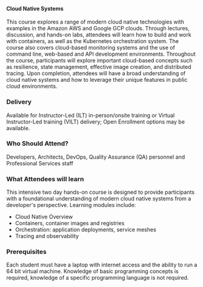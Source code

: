 <!-- Cloud Computing III for Developers -->


#### Cloud Native Systems

This course explores a range of modern cloud native technologies with examples in the Amazon AWS and Google GCP clouds. Through lectures, discussion, and hands-on labs, attendees will learn how to build and work with containers, as well as the Kubernetes orchestration system. The course also covers cloud-based monitoring systems and the use of command line, web-based and API development environments. Throughout the course, participants will explore important cloud-based concepts such as resilience, state management, effective image creation, and distributed tracing. Upon completion, attendees will have a broad understanding of cloud native systems and how to leverage their unique features in public cloud environments.


### Delivery

Available for Instructor-Led (ILT) in-person/onsite training or Virtual Instructor-Led training (VILT) delivery; Open Enrollment options may be available.


### Who Should Attend?

Developers, Architects, DevOps, Quality Assurance (QA) personnel and Professional Services staff


### What Attendees will learn

This intensive two day hands-on course is designed to provide participants with a foundational understanding of modern
cloud native systems from a developer's perspective. Learning modules include:

- Cloud Native Overview
- Containers, container images and registries
- Orchestration: application deployments, service meshes
- Tracing and observability


### Prerequisites

Each student must have a laptop with internet access and the ability to run a 64 bit virtual machine. Knowledge of basic
programming concepts is required, knowledge of a specific programming language is not required.



